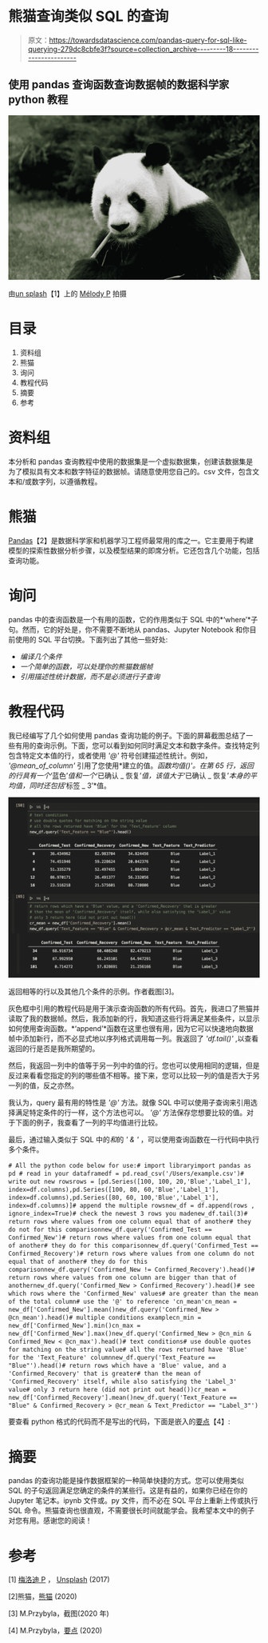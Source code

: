 # 熊猫查询类似 SQL 的查询

> 原文：<https://towardsdatascience.com/pandas-query-for-sql-like-querying-279dc8cbfe3f?source=collection_archive---------18----------------------->

## 使用 pandas 查询函数查询数据帧的数据科学家 python 教程

![](img/fd83b39c45b09ff50ffb4abf6acfdd2d.png)

由[un splash](https://unsplash.com/s/photos/panda?utm_source=unsplash&utm_medium=referral&utm_content=creditCopyText)【1】上的 [Mélody P](https://unsplash.com/@melodyp?utm_source=unsplash&utm_medium=referral&utm_content=creditCopyText) 拍摄

# 目录

1.  资料组
2.  熊猫
3.  询问
4.  教程代码
5.  摘要
6.  参考

# 资料组

本分析和 pandas 查询教程中使用的数据集是一个虚拟数据集，创建该数据集是为了模拟具有文本和数字特征的数据帧。请随意使用您自己的。csv 文件，包含文本和/或数字列，以遵循教程。

# 熊猫

[Pandas](https://pandas.pydata.org/)【2】是数据科学家和机器学习工程师最常用的库之一。它主要用于构建模型的探索性数据分析步骤，以及模型结果的即席分析。它还包含几个功能，包括查询功能。

# 询问

pandas 中的查询函数是一个有用的函数，它的作用类似于 SQL 中的*‘where’*子句。然而，它的好处是，你不需要不断地从 pandas、Jupyter Notebook 和你目前使用的 SQL 平台切换。下面列出了其他一些好处:

*   *编译几个条件*
*   *一个简单的函数，可以处理你的熊猫数据帧*
*   *引用描述性统计数据，而不是必须进行子查询*

# 教程代码

我已经编写了几个如何使用 pandas 查询功能的例子。下面的屏幕截图总结了一些有用的查询示例。下面，您可以看到如何同时满足文本和数字条件。查找特定列包含特定文本值的行，或者使用 *'@'* 符号创建描述性统计。例如， *'@mean_of_column'* 引用了您使用*建立的值。*函数均值()'。在第 65 行，返回的行具有一个*‘蓝色’*值和一个*‘已确认 _ 恢复’*值，该值大于*‘已确认 _ 恢复’*本身的平均值，同时还包括*‘标签 _ 3’*值。

![](img/4295541bbc224b2cb65050bf4329bc6c.png)

返回相等的行以及其他几个条件的示例。作者截图[3]。

灰色框中引用的教程代码是用于演示查询函数的所有代码。首先，我进口了熊猫并读取了我的数据帧。然后，我添加新的行，我知道这些行将满足某些条件，以显示如何使用查询函数。*‘append’*函数在这里也很有用，因为它可以快速地向数据帧中添加新行，而不必显式地以序列格式调用每一列。我返回了 *'df.tail()'* ,以查看返回的行是否是我所期望的。

然后，我返回一列中的值等于另一列中的值的行。您也可以使用相同的逻辑，但是反过来看看您指定的列的哪些值不相等。接下来，您可以比较一列的值是否大于另一列的值，反之亦然。

我认为，query 最有用的特性是 *'@'* 方法。就像 SQL 中可以使用子查询来引用选择满足特定条件的行一样，这个方法也可以。 *'@'* 方法保存您想要比较的值。对于下面的例子，我查看了一列的平均值进行比较。

最后，通过输入类似于 SQL 中的*和*的 *' & '* ，可以使用查询函数在一行代码中执行多个条件。

```
# All the python code below for use:# import libraryimport pandas as pd # read in your dataframedf = pd.read_csv('/Users/example.csv')# write out new rowsrows = [pd.Series([100, 100, 20,'Blue','Label_1'], index=df.columns),pd.Series([100, 80, 60,'Blue','Label_1'], index=df.columns),pd.Series([80, 60, 100,'Blue','Label_1'], index=df.columns)]# append the multiple rowsnew_df = df.append(rows , ignore_index=True)# check the newest 3 rows you madenew_df.tail(3)# return rows where values from one column equal that of another# they do not for this comparisonnew_df.query('Confirmed_Test == Confirmed_New')# return rows where values from one column equal that of another# they do for this comparisonnew_df.query('Confirmed_Test == Confirmed_Recovery')# return rows where values from one column do not equal that of another# they do for this comparisonnew_df.query('Confirmed_New != Confirmed_Recovery').head()# return rows where values from one column are bigger than that of anothernew_df.query('Confirmed_New > Confirmed_Recovery').head()# see which rows where the 'Confirmed_New' values# are greater than the mean of the total column# use the '@' to reference 'cn_mean'cn_mean = new_df['Confirmed_New'].mean()new_df.query('Confirmed_New > @cn_mean').head()# multiple conditions examplecn_min = new_df['Confirmed_New'].min()cn_max = new_df['Confirmed_New'].max()new_df.query('Confirmed_New > @cn_min & Confirmed_New < @cn_max').head()# text conditions# use double quotes for matching on the string value# all the rows returned have 'Blue' for the 'Text_Feature' columnnew_df.query('Text_Feature == "Blue"').head()# return rows which have a 'Blue' value, and a 'Confirmed_Recovery' that is greater# than the mean of 'Confirmed_Recovery' itself, while also satisfying the 'Label_3' value# only 3 return here (did not print out head())cr_mean = new_df['Confirmed_Recovery'].mean()new_df.query('Text_Feature == "Blue" & Confirmed_Recovery > @cr_mean & Text_Predictor == "Label_3"')
```

要查看 python 格式的代码而不是写出的代码，下面是嵌入的[要点](https://gist.github.com/mprzybyla123/1e564183cb64ba29fa17b23e94459db2)【4】:

# 摘要

pandas 的查询功能是操作数据框架的一种简单快捷的方式。您可以使用类似 SQL 的子句返回满足您确定的条件的某些行。这是有益的，如果你已经在你的 Jupyter 笔记本。ipynb 文件或。py 文件，而不必在 SQL 平台上重新上传或执行 SQL 命令。熊猫查询也很直观，不需要很长时间就能学会。我希望本文中的例子对您有用。感谢您的阅读！

# 参考

[1] [梅洛迪 P](https://unsplash.com/@melodyp?utm_source=unsplash&utm_medium=referral&utm_content=creditCopyText) ， [Unsplash](https://unsplash.com/s/photos/panda?utm_source=unsplash&utm_medium=referral&utm_content=creditCopyText) (2017)

[2]熊猫，[熊猫](https://pandas.pydata.org/) (2020)

[3] M.Przybyla，截图(2020 年)

[4] M.Przybyla，[要点](https://gist.github.com/mprzybyla123/1e564183cb64ba29fa17b23e94459db2) (2020)